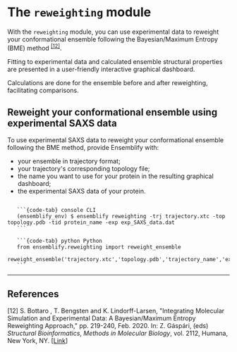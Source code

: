 # The `reweighting` module

With the `reweighting` module, you can use experimental data to reweight your conformational ensemble following the Bayesian/Maximum Entropy (BME) method <sup>[[12]](#ref12)</sup>.

Fitting to experimental data and calculated ensemble structural properties are presented in a user-friendly interactive graphical dashboard.

Calculations are done for the ensemble before and after reweighting, facilitating comparisons.

## Reweight your conformational ensemble using experimental SAXS data

To use experimental SAXS data to reweight your conformational ensemble following the BME method, provide Ensemblify with:

- your ensemble in trajectory format;
- your trajectory's corresponding topology file;
- the name you want to use for your protein in the resulting graphical dashboard;
- the experimental SAXS data of your protein.

````{tabs}

   ```{code-tab} console CLI
   (ensemblify_env) $ ensemblify reweighting -trj trajectory.xtc -top topology.pdb -tid protein_name -exp exp_SAXS_data.dat
   ```

   ```{code-tab} python Python
   from ensemblify.reweighting import reweight_ensemble
   reweight_ensemble('trajectory.xtc','topology.pdb','trajectory_name','exp_SAXS_data.dat')
   ```
````

----

## References

<a id="ref12">[12]</a> S. Bottaro , T. Bengsten and K. Lindorff-Larsen, "Integrating Molecular Simulation and Experimental Data: A Bayesian/Maximum Entropy Reweighting Approach," pp. 219-240, Feb. 2020. In: Z. Gáspári, (eds) *Structural Bioinformatics*, *Methods in Molecular Biology*, vol. 2112, Humana, New York, NY. [[Link](https://doi.org/10.1007/978-1-0716-0270-6_15)]
